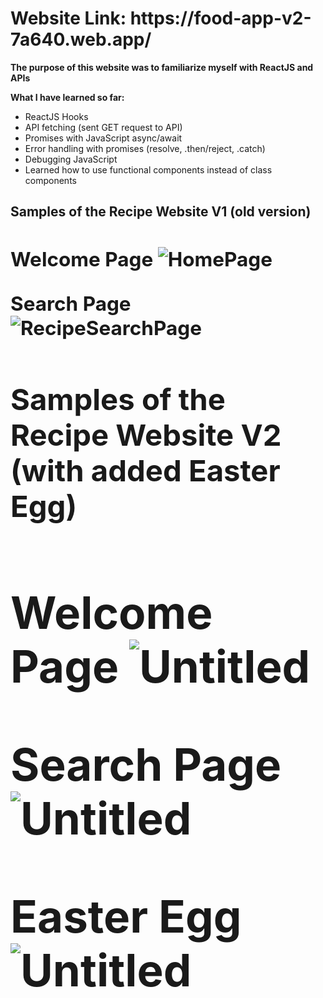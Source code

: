 <h1><strong>Website Link: https://food-app-v2-7a640.web.app/ </strong></h1>


<strong>The purpose of this website was to familiarize myself with ReactJS and APIs</strong>



<strong>What I have learned so far:</strong>

<ul>
<li>ReactJS Hooks</li>

<li>API fetching (sent GET request to API)</li>

<li>Promises with JavaScript async/await</li>

<li>Error handling with promises (resolve, .then/reject, .catch)</li>

<li>Debugging JavaScript</li>

<li>Learned how to use functional components instead of class components</li>
  
</ul>

<strong><h2>Samples of the Recipe Website V1 (old version)<h2></strong>
  
<strong>Welcome Page<strong>
  ![HomePage](https://user-images.githubusercontent.com/96401568/148296760-b1917be9-67c9-48da-b934-f2b4b512cc2c.png)
  
<strong>Search Page<strong>
  ![RecipeSearchPage](https://user-images.githubusercontent.com/96401568/148296803-d6149b34-b878-4df3-88d9-a71ef3cedba7.png)
  
 <strong><h2>Samples of the Recipe Website V2 (with added Easter Egg)<h2></strong>
  <strong>Welcome Page<strong>
  ![Untitled](https://user-images.githubusercontent.com/96401568/153511926-a8f79922-170e-4753-98a8-b74a9cff5a39.png)

 <strong>Search Page<strong>
  ![Untitled](https://user-images.githubusercontent.com/96401568/153511710-9c39038c-7d34-428f-a2bb-1e7492bf2a20.png)
  
 <strong>Easter Egg<strong>
![Untitled](https://user-images.githubusercontent.com/96401568/153512044-a68d2816-3d2b-4227-8f43-1269bf2e14f3.png)

